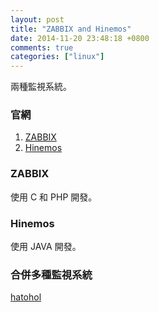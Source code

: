 ```yaml
---
layout: post
title: "ZABBIX and Hinemos"
date: 2014-11-20 23:48:18 +0800
comments: true
categories: ["linux"]
---
```


兩種監視系統。

<!-- more -->


### 官網

1. [ZABBIX]
2. [Hinemos]

### ZABBIX
使用 C 和 PHP 開發。

### Hinemos
使用 JAVA 開發。



### 合併多種監視系統
[hatohol]


[ZABBIX]:http://www.zabbix.com/
[Hinemos]:http://www.hinemos.info/
[hatohol]:http://www.hatohol.org/